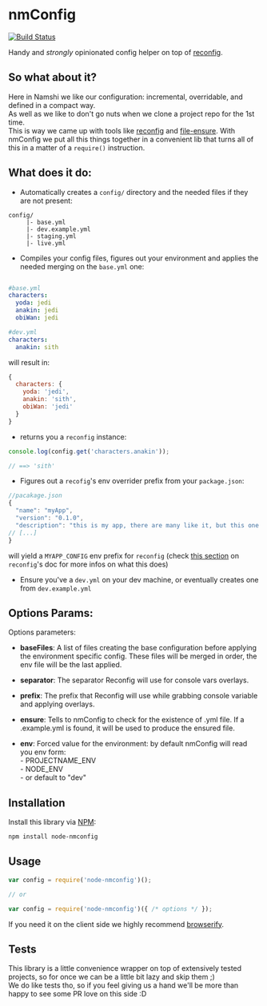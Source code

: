# nmConfig

[![Build Status](https://travis-ci.org/namshi/reconfig.svg?branch=travis)](https://travis-ci.org/namshi/reconfig)

Handy and _strongly_ opinionated config helper on top of [reconfig](https://github.com/namshi/reconfig).

## So what about it?
Here in Namshi we like our configuration: incremental, overridable, and defined in a compact way.<br/>
As well as we like to don't go nuts when we clone a project repo for the 1st time.<br/>
This is way we came up with tools like [reconfig](https://github.com/namshi/reconfig) and [file-ensure](https://github.com/namshi/node-file-ensure). With nmConfig we put all this things together in a convenient lib that turns all of this in a matter of a `require()` instruction.

## What does it do:

- Automatically creates a `config/` directory and the needed files if they are not present:

```
config/
     |- base.yml
     |- dev.example.yml
     |- staging.yml
     |- live.yml
```
- Compiles your config files, figures out your environment and applies the needed merging on the `base.yml` one:

```yml

#base.yml
characters:
  yoda: jedi
  anakin: jedi
  obiWan: jedi

#dev.yml
characters:
  anakin: sith

```

will result in:

```javascript
{
  characters: {
    yoda: 'jedi',
    anakin: 'sith',
    obiWan: 'jedi'
  }
}
```

- returns you a `reconfig` instance:
```javascript
console.log(config.get('characters.anakin'));

// ==> 'sith'
```

- Figures out a `recofig`'s env overrider prefix from your `package.json`:

```javascript
//pacakage.json
{
  "name": "myApp",
  "version": "0.1.0",
  "description": "this is my app, there are many like it, but this one is mine!"
// [...]
}
```

will yield a `MYAPP_CONFIG` env prefix for `reconfig` (check [this section](https://github.com/namshi/reconfig#nodejs-specifics) on `reconfig`'s doc for more infos on what this does)

- Ensure you've a `dev.yml` on your dev machine, or eventually creates one from `dev.example.yml`

## Options Params:
Options parameters:

- **baseFiles**: A list of files creating the base configuration
                 before applying the environment specific config.
                 These files will be merged in order, the env file
                 will be the last applied.

- **separator**: The separator Reconfig will use for console vars
                 overlays.

- **prefix**:    The prefix that Reconfig will use while grabbing
                 console variable and applying overlays.

- **ensure**:    Tells to nmConfig to check for the existence of <filename>.yml file.
                 If a <fileName>.example.yml is found, it will be used to produce
                 the ensured file.

- **env**:       Forced value for the environment:
                 by default nmConfig will read you env form:<br/>
                  - PROJECTNAME_ENV <br/>
                  - NODE_ENV<br/>
                  - or default to "dev"

## Installation

Install this library via [NPM](https://www.npmjs.org/package/node-nmconfig):

``` bash
npm install node-nmconfig
```

## Usage
```javascript
var config = require('node-nmconfig')();

// or

var config = require('node-nmconfig')({ /* options */ });

```

If you need it on the client side we highly recommend
[browserify](http://browserify.org/).

## Tests
This library is a little convenience wrapper on top of extensively tested projects,
so for once we can be a little bit lazy and skip them ;)<br/>
We do like tests tho, so if you feel giving us a hand we'll be more than happy
to see some PR love on this side :D
